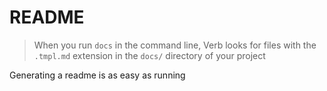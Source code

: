 # README

> When you run `docs` in the command line, Verb looks for files with the `.tmpl.md` extension in the `docs/` directory of your project


Generating a readme is as easy as running
